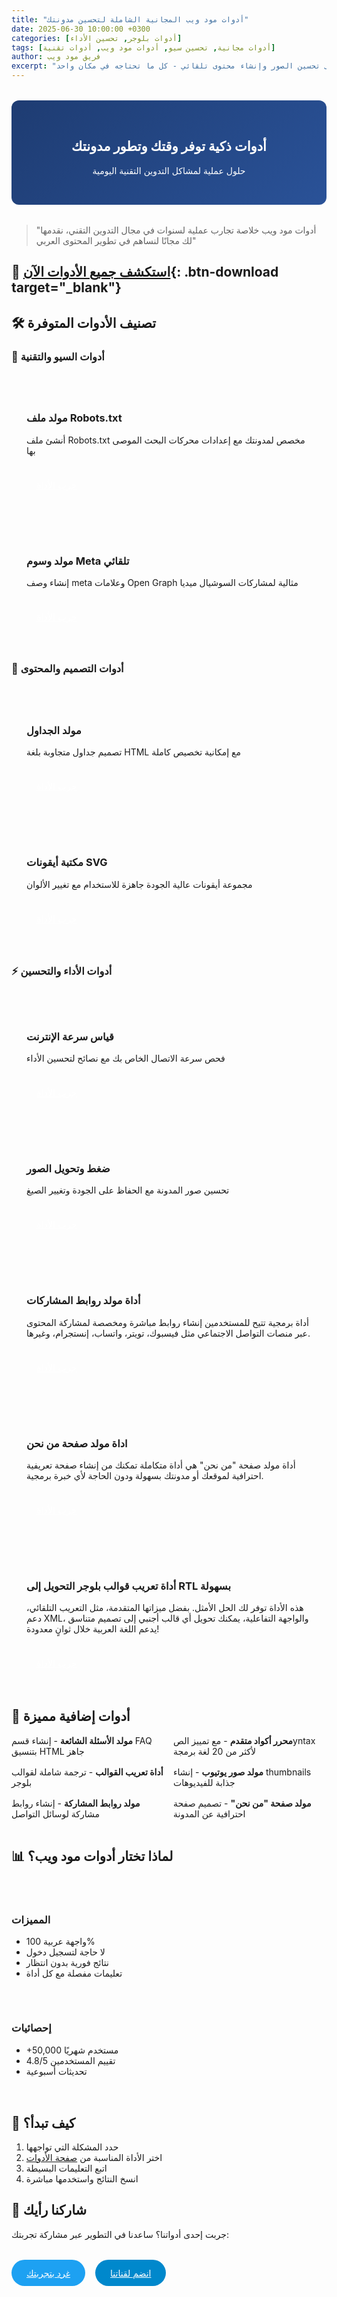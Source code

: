 ```yaml
---
title: "أدوات مود ويب المجانية الشاملة لتحسين مدونتك"
date: 2025-06-30 10:00:00 +0300
categories: [أدوات بلوجر, تحسين الأداء]
tags: [أدوات مجانية, تحسين سيو, أدوات مود ويب, أدوات تقنية]
author: فريق مود ويب
excerpt: "اكتشف 12 أداة مجانية متكاملة لتحسين مدونتك من إنشاء ملفات تقنية إلى تحسين الصور وإنشاء محتوى تلقائي - كل ما تحتاجه في مكان واحد"
---
```


<div class="featured-box">
  <i class="fas fa-tools"></i>
  <h2>أدوات ذكية توفر وقتك وتطور مدونتك</h2>
  <p>حلول عملية لمشاكل التدوين التقنية اليومية</p>
</div>

<blockquote class="quote-card">
  <p>"أدوات مود ويب خلاصة تجارب عملية لسنوات في مجال التدوين التقني، نقدمها لك مجانًا لنساهم في تطوير المحتوى العربي"</p>
</blockquote>

## 🔗 [استكشف جميع الأدوات الآن](https://www.modweeb.com/p/tools.html){: .btn-download target="_blank"}

## 🛠️ تصنيف الأدوات المتوفرة

### 🔧 أدوات السيو والتقنية
<div class="tool-card">
  <div class="tool">
    <i class="fas fa-robot"></i>
    <h3>مولد ملف Robots.txt</h3>
    <p>أنشئ ملف Robots.txt مخصص لمدونتك مع إعدادات محركات البحث الموصى بها</p>
    <a href="https://www.modweeb.com/p/robots-file-tool.html" class="tool-link">جرب الأداة</a>
  </div>

  <div class="tool">
    <i class="fas fa-tags"></i>
    <h3>مولد وسوم Meta تلقائي</h3>
    <p>إنشاء وصف meta وعلامات Open Graph مثالية لمشاركات السوشيال ميديا</p>
    <a href="https://www.modweeb.com/p/tags-tool.html" class="tool-link">جرب الأداة</a>
  </div>
</div>

### 🎨 أدوات التصميم والمحتوى
<div class="tool-card">
  <div class="tool">
    <i class="fas fa-table"></i>
    <h3>مولد الجداول</h3>
    <p>تصميم جداول متجاوبة بلغة HTML مع إمكانية تخصيص كاملة</p>
    <a href="https://www.modweeb.com/p/table-contents.html" class="tool-link">جرب الأداة</a>
  </div>

  <div class="tool">
    <i class="fas fa-icons"></i>
    <h3>مكتبة أيقونات SVG</h3>
    <p>مجموعة أيقونات عالية الجودة جاهزة للاستخدام مع تغيير الألوان</p>
    <a href="https://www.modweeb.com/p/all-svg-icons-in-plus-ui-template.html" class="tool-link">جرب الأداة</a>
  </div>
</div>

### ⚡ أدوات الأداء والتحسين
<div class="tool-card">
  <div class="tool">
    <i class="fas fa-tachometer-alt"></i>
    <h3>قياس سرعة الإنترنت</h3>
    <p>فحص سرعة الاتصال الخاص بك مع نصائح لتحسين الأداء</p>
    <a href="https://www.modweeb.com/p/internet-speed-tool.html" class="tool-link">جرب الأداة</a>
  </div>

  <div class="tool">
    <i class="fas fa-image"></i>
    <h3>ضغط وتحويل الصور</h3>
    <p>تحسين صور المدونة مع الحفاظ على الجودة وتغيير الصيغ</p>
    <a href="https://www.modweeb.com/p/webp-converter.html" class="tool-link">جرب الأداة</a>
  </div>
  
  <div class="tool">
    <i class="fas fa-image"></i>
    <h3>أداة مولد روابط المشاركات</h3>
    <p>أداة برمجية تتيح للمستخدمين إنشاء روابط مباشرة ومخصصة لمشاركة المحتوى عبر منصات التواصل الاجتماعي مثل فيسبوك، تويتر، واتساب، إنستجرام، وغيرها.</p>
    <a href="https://www.modweeb.com/p/share-link.html" class="tool-link">جرب الأداة</a>
  </div>
  
  <div class="tool">
    <i class="fas fa-image"></i>
    <h3>اداة مولد صفحة من نحن</h3>
    <p>أداة مولد صفحة "من نحن" هي أداة متكاملة تمكنك من إنشاء صفحة تعريفية احترافية لموقعك أو مدونتك بسهولة ودون الحاجة لأي خبرة برمجية.</p>
    <a href="https://www.modweeb.com/p/about-us-page-generator.html" class="tool-link">جرب الأداة</a>
  </div>
  
  <div class="tool">
    <i class="fas fa-image"></i>
    <h3>أداة تعريب قوالب بلوجر التحويل إلى RTL بسهولة</h3>
    <p>هذه الأداة توفر لك الحل الأمثل. بفضل ميزاتها المتقدمة، مثل التعريب التلقائي، دعم XML، والواجهة التفاعلية، يمكنك تحويل أي قالب أجنبي إلى تصميم متناسق يدعم اللغة العربية خلال ثوانٍ معدودة!</p>
    <a href="https://www.modweeb.com/p/templates-arabi-zer.html" class="tool-link">جرب الأداة</a>
  </div>
  
</div>

## 💎 أدوات إضافية مميزة
<ul class="additional-tools">
  <li><i class="fas fa-question-circle"></i> <strong>مولد الأسئلة الشائعة</strong> - إنشاء قسم FAQ بتنسيق HTML جاهز</li>
  <li><i class="fas fa-language"></i> <strong>أداة تعريب القوالب</strong> - ترجمة شاملة لقوالب بلوجر</li>
  <li><i class="fas fa-share-alt"></i> <strong>مولد روابط المشاركة</strong> - إنشاء روابط مشاركة لوسائل التواصل</li>
  <li><i class="fas fa-code"></i> <strong>محرر أكواد متقدم</strong> - مع تمييز الصyntax لأكثر من 20 لغة برمجة</li>
  <li><i class="fab fa-youtube"></i> <strong>مولد صور يوتيوب</strong> - إنشاء thumbnails جذابة للفيديوهات</li>
  <li><i class="fas fa-address-card"></i> <strong>مولد صفحة "من نحن"</strong> - تصميم صفحة احترافية عن المدونة</li>
</ul>

## 📊 لماذا تختار أدوات مود ويب؟
<div class="comparison">
  <div class="pros">
    <h3><i class="fas fa-check-circle"></i> المميزات</h3>
    <ul>
      <li>واجهة عربية 100%</li>
      <li>لا حاجة لتسجيل دخول</li>
      <li>نتائج فورية بدون انتظار</li>
      <li>تعليمات مفصلة مع كل أداة</li>
    </ul>
  </div>
  <div class="stats">
    <h3><i class="fas fa-chart-line"></i> إحصائيات</h3>
    <ul>
      <li>+50,000 مستخدم شهريًا</li>
      <li>4.8/5 تقييم المستخدمين</li>
      <li>تحديثات أسبوعية</li>
    </ul>
  </div>
</div>

## 🚀 كيف تبدأ؟
1. حدد المشكلة التي تواجهها
2. اختر الأداة المناسبة من [صفحة الأدوات](https://www.modweeb.com/p/tools.html)
3. اتبع التعليمات البسيطة
4. انسخ النتائج واستخدمها مباشرة

## 📣 شاركنا رأيك
<p class="cta-box">جربت إحدى أدواتنا؟ ساعدنا في التطوير عبر مشاركة تجربتك:</p>
<div class="social-cta">
  <a href="https://twitter.com/intent/tweet?text=جربت%20أدوات%20مود%20ويب%20المجانية%20وكانت%20رائعة%20👌%20https://www.modweeb.com/p/tools.html" class="twitter-share" target="_blank">
    <i class="fab fa-twitter"></i> غرد بتجربتك
  </a>
  <a href="https://t.me/modweeb" class="telegram-cta" target="_blank">
    <i class="fab fa-telegram"></i> انضم لقناتنا
  </a>
</div>

<style>
.featured-box {
  background: linear-gradient(135deg, #1e3c72 0%, #2a5298 100%);
  color: white;
  padding: 2rem;
  border-radius: 12px;
  text-align: center;
  margin: 2rem 0;
}

.tool-card {
  display: grid;
  grid-template-columns: repeat(auto-fit, minmax(300px, 1fr));
  gap: 1.5rem;
  margin: 2rem 0;
}

.tool {
  background: var(--card-bg);
  padding: 1.5rem;
  border-radius: 8px;
  border-left: 4px solid var(--link-hover-color);
  transition: transform 0.3s;
}

.tool:hover {
  transform: translateY(-5px);
}

.tool-link {
  display: inline-block;
  margin-top: 1rem;
  padding: 0.5rem 1rem;
  background: var(--button-bg);
  color: white !important;
  border-radius: 4px;
  font-size: 0.9rem;
}

.additional-tools {
  list-style: none;
  padding-left: 0;
  column-count: 2;
}

.additional-tools li {
  margin-bottom: 1rem;
  break-inside: avoid;
}

.comparison {
  display: grid;
  grid-template-columns: repeat(auto-fit, minmax(250px, 1fr));
  gap: 2rem;
  margin: 3rem 0;
}

.social-cta {
  display: flex;
  gap: 1rem;
  margin: 2rem 0;
}

.twitter-share {
  background: #1DA1F2;
  color: white !important;
  padding: 0.8rem 1.5rem;
  border-radius: 50px;
}

.telegram-cta {
  background: #0088cc;
  color: white !important;
  padding: 0.8rem 1.5rem;
  border-radius: 50px;
}

@media (max-width: 768px) {
  .additional-tools {
    column-count: 1;
  }
}
</style>
